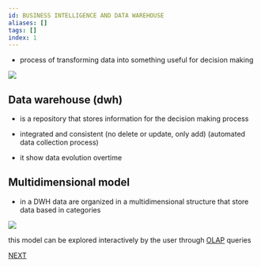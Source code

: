 ```yaml
---
id: BUSINESS INTELLIGENCE AND DATA WAREHOUSE
aliases: []
tags: []
index: 1
---
```


- process of transforming data into something useful for decision making

![](assets/datamining/Pasted_image_20230928151132.png)

## Data warehouse (dwh)

- is a repository that stores information for the decision making process

- integrated and consistent (no delete or update, only add) (automated data collection process)

- it show data evolution overtime

## Multidimensional model

-  in a DWH data are organized in a multidimensional structure that store data based in categories

![](assets/datamining/Pasted_image_20230928152914.png)

this model can be explored interactively by the user through [OLAP](pages/datamining/datamining_process/olap.md) queries

 [NEXT](datamining/datamining_process/olap.md)
